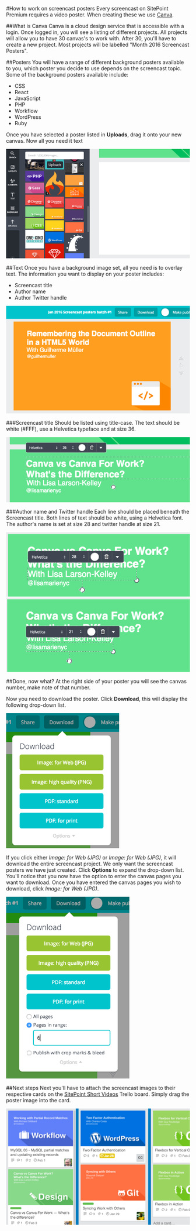 #How to work on screencast posters
Every screencast on SitePoint Premium requires a video poster. When creating these we use [Canva](https://www.canva.com/). 

##What is Canva
Canva is a cloud design service that is accessible with a login. Once logged in, you will see a listing of different projects. All projects will allow you to have 30 canvas's to work with. After 30, you'll have to create a new project. Most projects will be labelled "Month 2016 Screencast Posters". 

##Posters
You will have a range of different background posters available to you, which poster you decide to use depends on the screencast topic. Some of the background posters available include:

- CSS
- React
- JavaScript
- PHP
- Workflow
- WordPress
- Ruby

Once you have selected a poster listed in **Uploads**, drag it onto your new canvas. Now all you need it text

![Poster in Canva](repo-screenshot-images/Canva-uploads.png)

##Text
Once you have a background image set, all you need is to overlay text.
The information you want to display on your poster includes:

- Screencast title
- Author name
- Author Twitter handle

![Poster in Canva](repo-screenshot-images/Canva-poster.png)

###Screencast title 
Should be listed using title-case. The text should be white (#FFF), use a Helvetica typeface and at size 36.

![Download drop-down list](repo-screenshot-images/screencast-title.png)

###Author name and Twitter handle
Each line should be placed beneath the Screencast title. Both lines of text should be white, using a Helvetica font. The author's name is set at size 28 and twitter handle at size 21.

![Download drop-down list](repo-screenshot-images/author-name.png)
![Download drop-down list](repo-screenshot-images/author-handle.png)

##Done, now what?
At the right side of your poster you will see the canvas number, make note of that number. 

Now you need to download the poster. Click **Download**, this will display the following drop-down list.

![Download drop-down list](repo-screenshot-images/Download-Canvas.png)

If you click either *Image: for Web (JPG)* or *Image: for Web (JPG)*, it will download the entire screencast project. We only want the screencast posters we have just created. Click **Options** to expand the drop-down list. You'll notice that you now have the option to enter the canvas pages you want to download. Once you have entered the canvas pages you wish to download, click *Image: for Web (JPG)*. 

![Download drop-down list](repo-screenshot-images/Download-Canvas-Expanded.png)

##Next steps
Next you'll have to attach the screencast images to their respective cards on the [SitePoint Short Videos](https://trello.com/b/5Pn9GZZR/sitepoint-short-videos) Trello board. Simply drag the poster image into the card.

![Download drop-down list](repo-screenshot-images/Short-Video-Trello.png)

